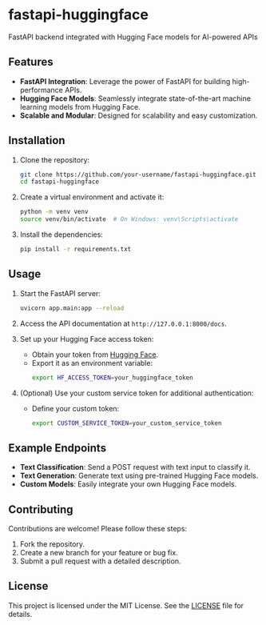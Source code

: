 # fastapi-huggingface
FastAPI backend integrated with Hugging Face models for AI-powered APIs

## Features

- **FastAPI Integration**: Leverage the power of FastAPI for building high-performance APIs.
- **Hugging Face Models**: Seamlessly integrate state-of-the-art machine learning models from Hugging Face.
- **Scalable and Modular**: Designed for scalability and easy customization.

## Installation

1. Clone the repository:
    ```bash
    git clone https://github.com/your-username/fastapi-huggingface.git
    cd fastapi-huggingface
    ```

2. Create a virtual environment and activate it:
    ```bash
    python -m venv venv
    source venv/bin/activate  # On Windows: venv\Scripts\activate
    ```

3. Install the dependencies:
    ```bash
    pip install -r requirements.txt
    ```

## Usage

1. Start the FastAPI server:
    ```bash
    uvicorn app.main:app --reload
    ```

2. Access the API documentation at `http://127.0.0.1:8000/docs`.

3. Set up your Hugging Face access token:
    - Obtain your token from [Hugging Face](https://huggingface.co/settings/tokens).
    - Export it as an environment variable:
      ```bash
      export HF_ACCESS_TOKEN=your_huggingface_token
      ```

4. (Optional) Use your custom service token for additional authentication:
    - Define your custom token:
      ```bash
      export CUSTOM_SERVICE_TOKEN=your_custom_service_token
      ```

## Example Endpoints

- **Text Classification**: Send a POST request with text input to classify it.
- **Text Generation**: Generate text using pre-trained Hugging Face models.
- **Custom Models**: Easily integrate your own Hugging Face models.

## Contributing

Contributions are welcome! Please follow these steps:

1. Fork the repository.
2. Create a new branch for your feature or bug fix.
3. Submit a pull request with a detailed description.

## License

This project is licensed under the MIT License. See the [LICENSE](LICENSE) file for details.
